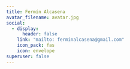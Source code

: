 ```yaml
---
title: Fermín Alcasena
avatar_filename: avatar.jpg
social:
  - display:
      header: false
    link: "mailto: ferminalcasena@gmail.com"
    icon_pack: fas
    icon: envelope
superuser: false
---
```

